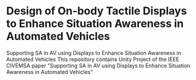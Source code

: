 # Design of On-body Tactile Displays to Enhance Situation Awareness in Automated Vehicles
Supporting SA in AV using Displays to Enhance Situation Awareness in Automated Vehicles    This repository contains Unity Project of the IEEE CIVEMSA paper  "Supporting SA in AV using Displays to Enhance Situation Awareness in Automated Vehicles"
